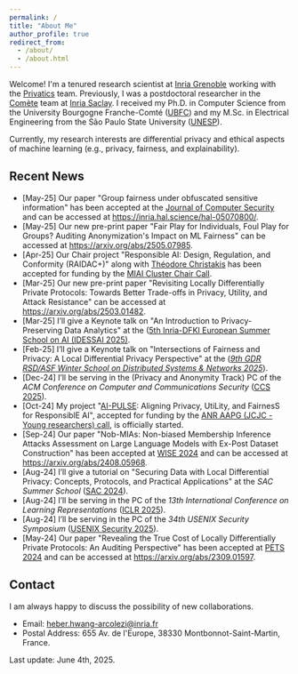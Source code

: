 ```yaml
---
permalink: /
title: "About Me"
author_profile: true
redirect_from: 
  - /about/
  - /about.html
---
```


Welcome! I'm a tenured research scientist at [Inria Grenoble](https://www.inria.fr/en/inria-centre-university-grenoble-alpes) working with the [Privatics](https://team.inria.fr/privatics/) team. 
Previously, I was a postdoctoral researcher in the [Comète](https://team.inria.fr/Comete/) team at [Inria Saclay](https://www.inria.fr/en/inria-saclay-centre). 
I received my Ph.D. in Computer Science from the University Bourgogne Franche-Comté ([UBFC](https://spim.ubfc.fr/en/)) and my M.Sc. in Electrical Engineering from the São Paulo State University ([UNESP](https://www.feis.unesp.br/#!/ppgee)). 

Currently, my research interests are differential privacy and ethical aspects of machine learning (e.g., privacy, fairness, and explainability). 

## Recent News
* [May-25] Our paper "Group fairness under obfuscated sensitive information" has been accepted at the [Journal of Computer Security](https://journals.sagepub.com/doi/abs/10.1177/0926227X251330212) and can be accessed at <https://inria.hal.science/hal-05070800/>.
* [May-25] Our new pre-print paper "Fair Play for Individuals, Foul Play for Groups? Auditing Anonymization's Impact on ML Fairness" can be accessed at <https://arxiv.org/abs/2505.07985>.
* [Apr-25] Our Chair project "Responsible AI: Design, Regulation, and Conformity (RAIDAC+)" along with [Théodore Christakis](https://cesice.univ-grenoble-alpes.fr/centre/membres/theodore-christakis) has been accepted for funding by the [MIAI Cluster Chair Call](https://miai-cluster.univ-grenoble-alpes.fr/en/miai-cluster-finalizes-chair-selections-for-the-2024-2025-call-1585256.kjsp?RH=6071747120764306).
* [Mar-25] Our new pre-print paper "Revisiting Locally Differentially Private Protocols: Towards Better Trade-offs in Privacy, Utility, and Attack Resistance" can be accessed at <https://arxiv.org/abs/2503.01482>.
* [Mar-25] I’ll give a Keynote talk on "An Introduction to Privacy-Preserving Data Analytics" at the ([5th Inria-DFKI European Summer School on AI (IDESSAI 2025)](https://idessai.eu/track-a-responsible-ai-and-machine-ethics/).
* [Feb-25] I’ll give a Keynote talk on "Intersections of Fairness and Privacy: A Local Differential Privacy Perspective" at the ([*9th GDR RSD/ASF Winter School on Distributed Systems & Networks 2025*](https://sites.google.com/site/rsdwinterschool/home?authuser=0)).
* [Dec-24] I’ll be serving in the (Privacy and Anonymity Track) PC of the *ACM Conference on Computer and Communications Security* ([CCS 2025](https://iclr.cc/Conferences/2025)).
* [Oct-24] My project "[AI-PULSE](https://project.inria.fr/aipulse/): Aligning Privacy, UtiLity, and FairnesS for ResponsiblE AI", accepted for funding by the [ANR AAPG (JCJC - Young researchers) call](https://anr.fr/fr/detail/call/aapg-appel-a-projets-generique-2024/), is officially started.
* [Sep-24] Our paper "Nob-MIAs: Non-biased Membership Inference Attacks Assessment on Large Language Models with Ex-Post Dataset Construction" has been accepted at [WISE 2024](https://wise2024-qatar.com/) and can be accessed at <https://arxiv.org/abs/2408.05968>.
* [Aug-24] I’ll give a tutorial on "Securing Data with Local Differential Privacy: Concepts, Protocols, and Practical Applications" at the *SAC Summer School* ([SAC 2024](https://sacworkshop.org/SAC24/summer-school.html)).
* [Aug-24] I’ll be serving in the PC of the *13th International Conference on Learning Representations* ([ICLR 2025](https://iclr.cc/Conferences/2025)).
* [Aug-24] I’ll be serving in the PC of the *34th USENIX Security Symposium* ([USENIX Security 2025](https://www.usenix.org/conference/usenixsecurity25)).
* [May-24] Our paper "Revealing the True Cost of Locally Differentially Private Protocols: An Auditing Perspective" has been accepted at [PETS 2024](https://petsymposium.org/2024/) and can be accessed at <https://arxiv.org/abs/2309.01597>.

## Contact

I am always happy to discuss the possibility of new collaborations.

* Email: heber.hwang-arcolezi@inria.fr
* Postal Address: 655 Av. de l'Europe, 38330 Montbonnot-Saint-Martin, France.

Last update: June 4th, 2025.
